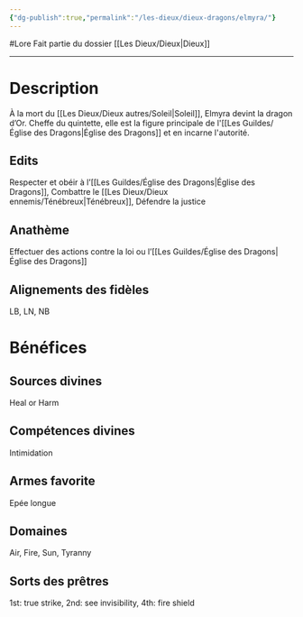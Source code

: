 ```yaml
---
{"dg-publish":true,"permalink":"/les-dieux/dieux-dragons/elmyra/"}
---
```


#Lore
Fait partie du dossier [[Les Dieux/Dieux\|Dieux]]

-------

# Description
À la mort du [[Les Dieux/Dieux autres/Soleil\|Soleil]], Elmyra devint la dragon d’Or. Cheffe du quintette, elle est la figure principale de l'[[Les Guildes/Église des Dragons\|Église des Dragons]] et en incarne l'autorité.
## Edits
Respecter et obéir à l’[[Les Guildes/Église des Dragons\|Église des Dragons]], Combattre le [[Les Dieux/Dieux ennemis/Ténébreux\|Ténébreux]], Défendre la justice
## Anathème
Effectuer des actions contre la loi ou l’[[Les Guildes/Église des Dragons\|Église des Dragons]]
## Alignements des fidèles
LB, LN, NB
# Bénéfices
## Sources divines
Heal or Harm
## Compétences divines
Intimidation
## Armes favorite
Epée longue
## Domaines
Air, Fire, Sun, Tyranny
## Sorts des prêtres
1st: true strike, 2nd: see invisibility, 4th: fire shield